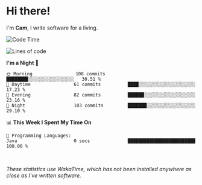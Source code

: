 # Hi there!
I'm **Cam**, I write software for a living.

<!--START_SECTION:waka-->
![Code Time](http://img.shields.io/badge/Code%20Time-444%20hrs%205%20mins-blue)

![Lines of code](https://img.shields.io/badge/From%20Hello%20World%20I%27ve%20Written-104.6%20thousand%20lines%20of%20code-blue)

**I'm a Night 🦉** 

```text
🌞 Morning                108 commits         ████████░░░░░░░░░░░░░░░░░   30.51 % 
🌆 Daytime                61 commits          ████░░░░░░░░░░░░░░░░░░░░░   17.23 % 
🌃 Evening                82 commits          ██████░░░░░░░░░░░░░░░░░░░   23.16 % 
🌙 Night                  103 commits         ███████░░░░░░░░░░░░░░░░░░   29.10 % 
```


📊 **This Week I Spent My Time On** 

```text
💬 Programming Languages: 
Java                     0 secs              █████████████████████████   100.00 % 
```


<!--END_SECTION:waka-->

<br>

_These statistics use WakaTime, which has not been installed anywhere as close as I've written software._
